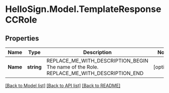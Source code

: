 # HelloSign.Model.TemplateResponseCCRole

## Properties

Name | Type | Description | Notes
------------ | ------------- | ------------- | -------------
**Name** | **string** | REPLACE_ME_WITH_DESCRIPTION_BEGIN The name of the Role. REPLACE_ME_WITH_DESCRIPTION_END | [optional] 

[[Back to Model list]](../README.md#documentation-for-models) [[Back to API list]](../README.md#documentation-for-api-endpoints) [[Back to README]](../README.md)

